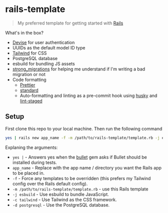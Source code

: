 # rails-template

> My preferred template for getting started with [Rails][]

What's in the box?

- [Devise][] for user authentication
- UUIDs as the default model ID type
- [Tailwind][] for CSS
- PostgreSQL database
- esbuild for bundling JS assets
- [strong_migrations][] for helping me understand if I'm writing a bad migration or not
- Code formatting
  - [Prettier](https://prettier.io/)
  - [standard](https://github.com/testdouble/standard)
  - Auto-formatting and linting as a pre-commit hook using [husky][] and [lint-staged][]

## Setup

First clone this repo to your local machine. Then run the following command

```sh
yes | rails new app_name -f -m /path/to/rails-template/template.rb -j esbuild -c tailwind -d postgresql
```

Explaning the arguments:

- `yes |` - Answers yes when the [bullet][] gem asks if Bullet should be installed during tests.
- `app_name` - Replace with the app name / directory you want the Rails app to be placed in.
- `-f` - Force any templates to be overridden (this prefers my Tailwind config over the Rails default config).
- `-m /path/to/rails-template/template.rb` - use this Rails template
- `-j esbuild` - Use esbuild to bundle JavaScript.
- `-c tailwind` - Use Tailwind as the CSS framework.
- `-d postgresql` - Use the PostgreSQL database.

[bullet]: https://github.com/flyerhzm/bullet
[devise]: https://github.com/heartcombo/devise
[husky]: https://github.com/typicode/husky
[lint-staged]: https://github.com/okonet/lint-staged
[rails]: https://rubyonrails.org/
[strong_migrations]: https://github.com/ankane/strong_migrations
[tailwind]: https://tailwindcss.com/
